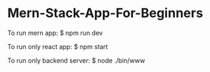 # Mern-Stack-App-For-Beginners
To run mern app:
$ npm run dev

To run only react app:
$ npm start

To run only backend server:
$ node ./bin/www
